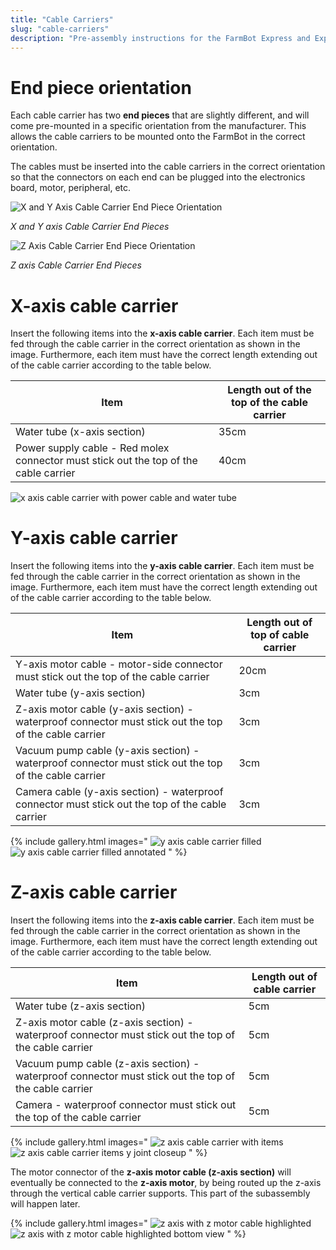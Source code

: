 ```yaml
---
title: "Cable Carriers"
slug: "cable-carriers"
description: "Pre-assembly instructions for the FarmBot Express and Express XL cable carriers"
---
```


# End piece orientation

Each cable carrier has two **end pieces** that are slightly different, and will come pre-mounted in a specific orientation from the manufacturer. This allows the cable carriers to be mounted onto the FarmBot in the correct orientation.

The cables must be inserted into the cable carriers in the correct orientation so that the connectors on each end can be plugged into the electronics board, motor, peripheral, etc.

![X and Y Axis Cable Carrier End Piece Orientation](_images/x_and_y_axis_cable_carrier_end_piece_orientation.jpg)

_X and Y axis Cable Carrier End Pieces_

![Z Axis Cable Carrier End Piece Orientation](_images/z_axis_cable_carrier_end_piece_orientation.jpg)

_Z axis Cable Carrier End Pieces_

# X-axis cable carrier

Insert the following items into the **x-axis cable carrier**. Each item must be fed through the cable carrier in the correct orientation as shown in the image. Furthermore, each item must have the correct length extending out of the cable carrier according to the table below.

|Item                          |Length out of the top of the cable carrier|
|------------------------------|------------------------------|
|Water tube (x-axis section)   |35cm
|Power supply cable - Red molex connector must stick out the top of the cable carrier|40cm

![x axis cable carrier with power cable and water tube](_images/x_axis_cable_carrier_with_power_cable_and_water_tube.png)

# Y-axis cable carrier

Insert the following items into the **y-axis cable carrier**. Each item must be fed through the cable carrier in the correct orientation as shown in the image. Furthermore, each item must have the correct length extending out of the cable carrier according to the table below.

|Item                          |Length out of top of cable carrier|
|------------------------------|------------------------------|
|Y-axis motor cable - motor-side connector must stick out the top of the cable carrier|20cm
|Water tube (y-axis section)   |3cm
|Z-axis motor cable (y-axis section) - waterproof connector must stick out the top of the cable carrier|3cm
|Vacuum pump cable (y-axis section) - waterproof connector must stick out the top of the cable carrier|3cm
|Camera cable (y-axis section) - waterproof connector must stick out the top of the cable carrier|3cm

{% include gallery.html images="
![y axis cable carrier filled](_images/y_axis_cable_carrier_filled.png)
![y axis cable carrier filled annotated](_images/y_axis_cable_carrier_filled_annotated.png)
" %}

# Z-axis cable carrier

Insert the following items into the **z-axis cable carrier**. Each item must be fed through the cable carrier in the correct orientation as shown in the image. Furthermore, each item must have the correct length extending out of the cable carrier according to the table below.

|Item                          |Length out of cable carrier   |
|------------------------------|------------------------------|
|Water tube (z-axis section)   |5cm
|Z-axis motor cable (z-axis section) - waterproof connector must stick out the top of the cable carrier|5cm
|Vacuum pump cable (z-axis section) - waterproof connector must stick out the top of the cable carrier|5cm
|Camera - waterproof connector must stick out the top of the cable carrier|5cm

{% include gallery.html images="
![z axis cable carrier with items](_images/z_axis_cable_carrier_with_items.png)
![z axis cable carrier items y joint closeup](_images/z_axis_cable_carrier_items_y_joint_closeup.png)
" %}

The motor connector of the **z-axis motor cable (z-axis section)** will eventually be connected to the **z-axis motor**, by being routed up the z-axis through the vertical cable carrier supports. This part of the subassembly will happen later.

{% include gallery.html images="
![z axis with z motor cable highlighted](_images/z_axis_with_z_motor_cable_highlighted.png)
![z axis with z motor cable highlighted bottom view](_images/z_axis_with_z_motor_cable_highlighted_bottom_view.png)
" %}
